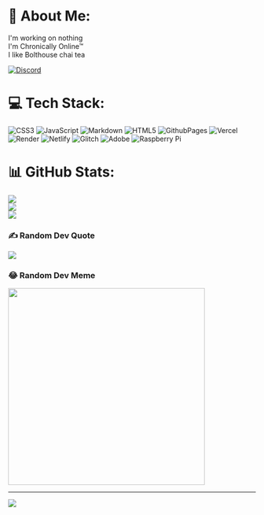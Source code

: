 # 💫 About Me:
I'm working on nothing<br>I'm Chronically Online™<br>I like Bolthouse chai tea

[![Discord](https://img.shields.io/badge/Discord-%237289DA.svg?logo=discord&logoColor=white)](https://discord.gg/deblok) 

# 💻 Tech Stack:
![CSS3](https://img.shields.io/badge/css3-%231572B6.svg?style=plastic&logo=css3&logoColor=white) ![JavaScript](https://img.shields.io/badge/javascript-%23323330.svg?style=plastic&logo=javascript&logoColor=%23F7DF1E) ![Markdown](https://img.shields.io/badge/markdown-%23000000.svg?style=plastic&logo=markdown&logoColor=white) ![HTML5](https://img.shields.io/badge/html5-%23E34F26.svg?style=plastic&logo=html5&logoColor=white) ![GithubPages](https://img.shields.io/badge/github%20pages-121013?style=plastic&logo=github&logoColor=white) ![Vercel](https://img.shields.io/badge/vercel-%23000000.svg?style=plastic&logo=vercel&logoColor=white) ![Render](https://img.shields.io/badge/Render-%46E3B7.svg?style=plastic&logo=render&logoColor=white) ![Netlify](https://img.shields.io/badge/netlify-%23000000.svg?style=plastic&logo=netlify&logoColor=#00C7B7) ![Glitch](https://img.shields.io/badge/glitch-%233333FF.svg?style=plastic&logo=glitch&logoColor=white) ![Adobe](https://img.shields.io/badge/adobe-%23FF0000.svg?style=plastic&logo=adobe&logoColor=white) ![Raspberry Pi](https://img.shields.io/badge/-RaspberryPi-C51A4A?style=plastic&logo=Raspberry-Pi)
# 📊 GitHub Stats:
![](https://github-readme-stats.vercel.app/api?username=now-you&theme=synthwave&hide_border=false&include_all_commits=true&count_private=true)<br/>
![](https://github-readme-streak-stats.herokuapp.com/?user=now-you&theme=synthwave&hide_border=false)<br/>
![](https://github-readme-stats.vercel.app/api/top-langs/?username=now-you&theme=synthwave&hide_border=false&include_all_commits=true&count_private=true&layout=compact)

### ✍️ Random Dev Quote
![](https://quotes-github-readme.vercel.app/api?type=horizontal&theme=radical)

### 😂 Random Dev Meme
<img src='https://randommeme-five.vercel.app/' style="height: 400px;"/>

---
[![](https://visitcount.itsvg.in/api?id=now-you&icon=0&color=0)](https://visitcount.itsvg.in)

<!-- Proudly created with GPRM ( https://gprm.itsvg.in ) -->
